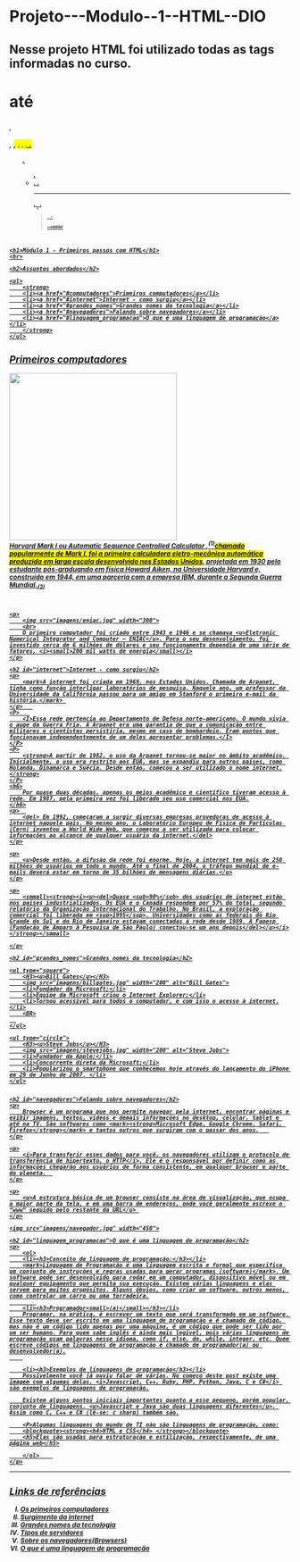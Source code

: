 # Projeto---Modulo--1--HTML--DIO
## Nesse projeto HTML foi utilizado todas as tags informadas no curso.
## <h1> até <h6>, <p>, <mark>, <small>, <i>, <u>, <strong>, <ol>, <ul>, <li>, <a>, <hr>, <sub>, <sup>, <blockquote>,<font>, <del>, <p>, <abbr

<!DOCTYPE html>
<html lang="pt-br">
<head>
    <meta charset="UTF-8">
    <meta http-equiv="X-UA-Compatible" content="IE=edge">
    <meta name="viewport" content="width=device-width, initial-scale=1.0">
    <title>Projeto DIO -- Módulo I - Primeiros passos com HTML</title>
</head>
<body>
   
    <h1>Módulo 1 - Primeiros passos com HTML</h1>
    <hr>
    
    <h2>Assuntos abordados</h2>
    
    <ul>
        <strong>
        <li><a href="#computadores">Primeiros computadores</a></li>
        <li><a href="#internet">Internet - como surgiu</a></li>
        <li><a href="#grandes_nomes">Grandes nomes da tecnologia</a></li>
        <li><a href="#navegadores">Falando sobre navegadores</a></li>
        <li><a href="#linguagem_programacao">O que é uma linguagem de programação</a></li>
        </strong>
    </ul>

<!--Sobre os tópicos abordados -->
    
<h2 id="computadores">Primeiros computadores</h2>
    <p>
        <img src="imagens/mark.jpg" width="300">
        <br>
        <strong><i>Harvard Mark I ou <abbr title="(ASCC, em português Calculadora Automática de Sequência Controlada)">Automatic Sequence Controlled Calculator</abbr> </i></strong> ,<sup>(1)</sup><mark>chamado popularmente de Mark I, foi a primeira calculadora eletro-mecânica automática produzida em larga escala desenvolvido nos Estados Unidos</mark>, projetada em 1930 pelo estudante pós-graduando em física Howard Aiken, na Universidade Harvard e, construído em 1944, em uma parceria com a empresa IBM, durante a Segunda Guerra Mundial.<sub>(2)</sub>
    </p>
    <br>

 
    <p>
        <img src="imagens/eniac.jpg" width="300">
        <br>
        O primeiro computador foi criado entre 1943 e 1946 e se chamava <u>Eletronic Numerical Integrator and Computer — ENIAC</u>. Para o seu desenvolvimento, foi investido cerca de 6 milhões de dólares e seu funcionamento dependia de uma série de fatores, <i><small>200 mil watts de energia</small></i>
    </p>
    
    <h2 id="internet">Internet - como surgiu</h2>
    <p>
        <mark>A internet foi criada em 1969, nos Estados Unidos. Chamada de Arpanet, tinha como função interligar laboratórios de pesquisa. Naquele ano, um professor da Universidade da Califórnia passou para um amigo em Stanford o primeiro e-mail da história.</mark> 
    </p>   
    <P>   
        <I>Essa rede pertencia ao Departamento de Defesa norte-americano. O mundo vivia o auge da Guerra Fria. A Arpanet era uma garantia de que a comunicação entre militares e cientistas persistiria, mesmo em caso de bombardeio. Eram pontos que funcionavam independentemente de um deles apresentar problemas.</I>
    </P>
    <P>
        <strong>A partir de 1982, o uso da Arpanet tornou-se maior no âmbito acadêmico. Inicialmente, o uso era restrito aos EUA, mas se expandiu para outros países, como Holanda, Dinamarca e Suécia. Desde então, começou a ser utilizado o nome internet.</strong>
    </P>
    <h6>
        Por quase duas décadas, apenas os meios acadêmico e científico tiveram acesso à rede. Em 1987, pela primeira vez foi liberado seu uso comercial nos EUA.
    </h6>
    <p>  
        <del> Em 1992, começaram a surgir diversas empresas provedoras de acesso à internet naquele país. No mesmo ano, o Laboratório Europeu de Física de Partículas (Cern) inventou a World Wide Web, que começou a ser utilizada para colocar informações ao alcance de qualquer usuário da internet.</del>
    </p>

    <p>
        <u>Desde então, a difusão da rede foi enorme. Hoje, a internet tem mais de 250 milhões de usuários em todo o mundo. Até o final de 2004, o tráfego mundial de e-mails deverá estar em torno de 35 bilhões de mensagens diárias.</u>
    </p>
    
    <p>
        <smmall><strong><i><u><del>Quase <sub>90%</sub> dos usuários de internet estão nos países industrializados. Os EUA e o Canadá respondem por 57% do total, segundo relatório da Organização Internacional do Trabalho. No Brasil, a exploração comercial foi liberada em <sup>1995</sup>. Universidades como as federais do Rio Grande do Sul e do Rio de Janeiro estavam conectadas à rede desde 1989. A Fapesp (Fundação de Amparo à Pesquisa de São Paulo) conectou-se um ano depois</del></u></i></strong></smmall>

    </p>
    
    <h2 id="grandes_nomes">Grandes nomes da tecnologia</h2>

    <ul type="square">
        <H3><u>Bill Gates</u></H3>
        <img src="imagens/billgates.jpg" width="200" alt="Bill Gates">
        <li>Fundador da Microsoft;</li>
        <li>Equipe da Microsoft criou o Internet Explorer;</li>
        <li>Tornou acessível para todos o computador, e com isso o acesso à internet.</li>
        <BR>
      
    </ul>

    <ul type="circle">
        <H3><u>Steve Jobs</u></H3>
        <img src="imagens/stevejobs.jpg" width="200" alt="Steve Jobs">
        <li>Fundador da Apple;</li>
        <li>Concorrente direta da Microsoft;</li>
        <li>Popularizou o smartphone que conhecemos hoje através do lançamento do iPhone em 29 de Junho de 2007. </li>
    </ul>

    
    <h2 id="navegadores">Falando sobre navegadores</h2>
    <p>
        Browser é um programa que nos permite navegar pela internet, encontrar páginas e exibir imagens, textos, vídeos e demais informações no desktop, celular, tablet e até na TV. São softwares como <mark><strong>Microsoft Edge, Google Chrome, Safari, Firefox</strong></mark> e tantos outros que surgiram com o passar dos anos.   
    </p>

    <p>
        <i>Para transferir esses dados para você, os navegadores utilizam o protocolo de transferência de hipertexto, o HTTP</i>. Ele é o responsável por definir como as informações chegarão aos usuários de forma consistente, em qualquer browser e parte do planeta.  
    </p>

    <p>
        <u>A estrutura básica de um browser consiste na área de visualização, que ocupa a maior parte da tela, e em uma barra de endereços, onde você geralmente escreve o “www” seguido pelo restante da URL</u> 
    </p>

    <img src="imagens/navegador.jpg" width="450">

    <h2 id="linguagem_programacao">O que é uma linguagem de programação</h2>
    <p>
        <ol>
        <li><h3>Conceito de linguagem de programação:</h3></li>
        <mark>Linguagem de Programação é uma linguagem escrita e formal que especifica um conjunto de instruções e regras usadas para gerar programas (software)</mark>. Um software pode ser desenvolvido para rodar em um computador, dispositivo móvel ou em qualquer equipamento que permita sua execução. Existem várias linguagens e elas servem para muitos propósitos. Alguns óbvios, como criar um software, outros menos, como controlar um carro ou uma torradeira.
            
        <li><h3>Programador<small>(a)</small></h3></li>
        Programar, na prática, é escrever um texto que será transformado em um software. Esse texto deve ser escrito em uma linguagem de programação e é chamado de código, mas não é um código lido apenas por uma máquina, é um código que pode ser lido por um ser humano. Para quem sabe inglês é ainda mais legível, pois várias linguagens de programação usam palavras nesse idioma, como if, else, do, while, integer, etc. Quem escreve códigos em linguagens de programação é chamado de programador(a) ou desenvolvedor(a).
        

        <li><h3>Exemplos de linguagens de programação</h3></li>
        Possivelmente você já ouviu falar de várias. No começo deste post existe uma imagem com algumas delas. <i>Javascript, C++, Ruby, PHP, Python, Java, C e C#</i> são exemplos de linguagens de programação.
    
        Existem alguns pontos iniciais importantes quanto a esse pequeno, porém popular, conjunto de linguagens. <u>Javascript e Java são duas linguagens diferentes</u>. Assim como C, C++ e C# (lê-se: c sharp) também são.

        <P>Algumas linguagens do mundo de TI não são linguagens de programação, como:
        <blockquote><strong><h4>HTML e CSS</h4> </strong></blockquote>
        <h5>Elas são usadas para estruturação e estilização, respectivamente, de uma página web</h5>

        </ol>    
    </p>
<footer>
<hr>
<!--Referências, que levam para outros sites que abordam o temas-->
<h2>Links de referências</h2>
<ol type="I">
    <li><a href="https://www.buscape.com.br/pc-computador/conteudo/primeiro-computador-historia-da-informatica" target="_blank">Os primeiros computadores</a></li>
    <li><a href="https://www.todamateria.com.br/historia-da-internet/" target="_blank">Surgimento da internet</a></li>
    <li><a href="https://idocode.com.br/blog/empreendedorismo/pessoas-que-impactaram-o-mundo-da-tecnologia/" target="_blank">Grandes nomes da tecnologia</a></li>
    <li><a href="https://www.controle.net/faq/o-que-sao-servidores" target="_blank">Tipos de servidores</a></li>
    <li><a href="https://tecnoblog.net/responde/o-que-e-um-browser/" target="_blank">Sobre os navegadores(Browsers)</a></li>
    <li><a href="https://universidadedatecnologia.com.br/o-que-e-linguagem-de-programacao/" target="_blank">O que é uma linguagem de programação</a></li>
</ol>

</footer>
</body>
</html>


